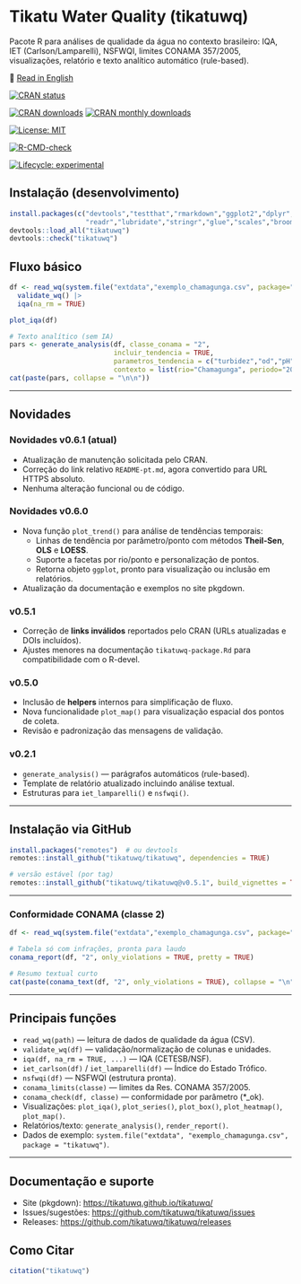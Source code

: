 # Tikatu Water Quality (tikatuwq)

Pacote R para análises de qualidade da água no contexto brasileiro: IQA, IET (Carlson/Lamparelli), NSFWQI, limites CONAMA 357/2005, visualizações, relatório e texto analítico automático (rule-based).

📄 [Read in English](https://github.com/tikatuwq/tikatuwq/blob/main/README.md)


<!-- CRAN status -->
[![CRAN status](https://www.r-pkg.org/badges/version/tikatuwq)](https://cran.r-project.org/package=tikatuwq)

<!-- CRAN logs - downloads -->
[![CRAN downloads](https://cranlogs.r-pkg.org/badges/grand-total/tikatuwq)](https://cran.r-project.org/package=tikatuwq)
[![CRAN monthly downloads](https://cranlogs.r-pkg.org/badges/tikatuwq)](https://cran.r-project.org/package=tikatuwq)

<!-- License -->
[![License: MIT](https://img.shields.io/badge/License-MIT-yellow.svg)](https://opensource.org/licenses/MIT)

<!-- R CMD check results -->
[![R-CMD-check](https://github.com/tikatuwq/tikatuwq/actions/workflows/R-CMD-check.yaml/badge.svg)](https://github.com/tikatuwq/tikatuwq/actions)

<!-- Lifecycle -->
[![Lifecycle: experimental](https://img.shields.io/badge/lifecycle-experimental-orange.svg)](https://lifecycle.r-lib.org/articles/stages.html)


## Instalação (desenvolvimento)
```r
install.packages(c("devtools","testthat","rmarkdown","ggplot2","dplyr","tidyr",
                   "readr","lubridate","stringr","glue","scales","broom","purrr"))
devtools::load_all("tikatuwq")
devtools::check("tikatuwq")
```

## Fluxo básico
```r
df <- read_wq(system.file("extdata","exemplo_chamagunga.csv", package="tikatuwq")) |>
  validate_wq() |>
  iqa(na_rm = TRUE)

plot_iqa(df)

# Texto analítico (sem IA)
pars <- generate_analysis(df, classe_conama = "2",
                          incluir_tendencia = TRUE,
                          parametros_tendencia = c("turbidez","od","pH"),
                          contexto = list(rio="Chamagunga", periodo="2025-07"))
cat(paste(pars, collapse = "\n\n"))
```

---

## Novidades

### Novidades v0.6.1  (atual)
- Atualização de manutenção solicitada pelo CRAN.
- Correção do link relativo `README-pt.md`, agora convertido para URL HTTPS absoluto.
- Nenhuma alteração funcional ou de código.


### Novidades v0.6.0
- Nova função `plot_trend()` para análise de tendências temporais:
  - Linhas de tendência por parâmetro/ponto com métodos **Theil-Sen**, **OLS** e **LOESS**.
  - Suporte a facetas por rio/ponto e personalização de pontos.
  - Retorna objeto `ggplot`, pronto para visualização ou inclusão em relatórios.
- Atualização da documentação e exemplos no site pkgdown.

### v0.5.1
- Correção de **links inválidos** reportados pelo CRAN (URLs atualizadas e DOIs incluídos).
- Ajustes menores na documentação `tikatuwq-package.Rd` para compatibilidade com o R-devel.

### v0.5.0
- Inclusão de **helpers** internos para simplificação de fluxo.
- Nova funcionalidade `plot_map()` para visualização espacial dos pontos de coleta.
- Revisão e padronização das mensagens de validação.

### v0.2.1
- `generate_analysis()` — parágrafos automáticos (rule-based).
- Template de relatório atualizado incluindo análise textual.
- Estruturas para `iet_lamparelli()` e `nsfwqi()`.

---

## Instalação via GitHub

```r
install.packages("remotes")  # ou devtools
remotes::install_github("tikatuwq/tikatuwq", dependencies = TRUE)

# versão estável (por tag)
remotes::install_github("tikatuwq/tikatuwq@v0.5.1", build_vignettes = TRUE)
```

---

### Conformidade CONAMA (classe 2)
```r
df <- read_wq(system.file("extdata","exemplo_chamagunga.csv", package="tikatuwq"))

# Tabela só com infrações, pronta para laudo
conama_report(df, "2", only_violations = TRUE, pretty = TRUE)

# Resumo textual curto
cat(paste(conama_text(df, "2", only_violations = TRUE), collapse = "\n"))
```

---

## Principais funções

- `read_wq(path)` — leitura de dados de qualidade da água (CSV).
- `validate_wq(df)` — validação/normalização de colunas e unidades.
- `iqa(df, na_rm = TRUE, ...)` — IQA (CETESB/NSF).
- `iet_carlson(df)` / `iet_lamparelli(df)` — Índice do Estado Trófico.
- `nsfwqi(df)` — NSFWQI (estrutura pronta).
- `conama_limits(classe)` — limites da Res. CONAMA 357/2005.
- `conama_check(df, classe)` — conformidade por parâmetro (*_ok).
- Visualizações: `plot_iqa()`, `plot_series()`, `plot_box()`, `plot_heatmap()`, `plot_map()`.
- Relatórios/texto: `generate_analysis()`, `render_report()`.
- Dados de exemplo: `system.file("extdata", "exemplo_chamagunga.csv", package = "tikatuwq")`.

---

## Documentação e suporte

- Site (pkgdown): https://tikatuwq.github.io/tikatuwq/
- Issues/sugestões: https://github.com/tikatuwq/tikatuwq/issues
- Releases: https://github.com/tikatuwq/tikatuwq/releases

## Como Citar
```r
citation("tikatuwq")
```
